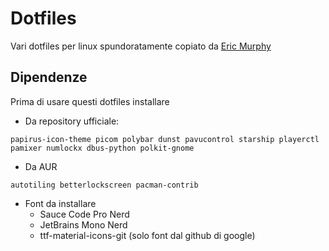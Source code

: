 # Dotfiles
Vari dotfiles per linux spundoratamente copiato da [Eric Murphy](https://github.com/ericmurphyxyz/dotfiles/)

## Dipendenze
Prima di usare questi dotfiles installare

* Da repository ufficiale:
```
papirus-icon-theme picom polybar dunst pavucontrol starship playerctl pamixer numlockx dbus-python polkit-gnome

```
* Da AUR 
```
autotiling betterlockscreen pacman-contrib
```
* Font da installare 
    * Sauce Code Pro Nerd
    * JetBrains Mono Nerd
    * ttf-material-icons-git (solo font dal github di google)

